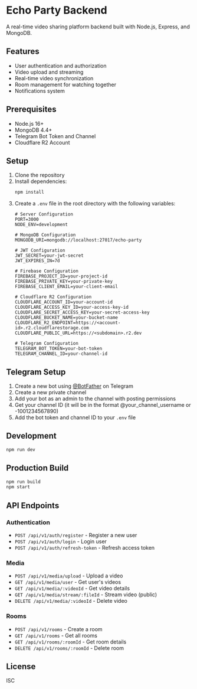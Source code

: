 # Echo Party Backend

A real-time video sharing platform backend built with Node.js, Express, and MongoDB.

## Features

- User authentication and authorization
- Video upload and streaming
- Real-time video synchronization
- Room management for watching together
- Notifications system

## Prerequisites

- Node.js 16+
- MongoDB 4.4+
- Telegram Bot Token and Channel
- Cloudflare R2 Account

## Setup

1. Clone the repository
2. Install dependencies:
   ```bash
   npm install
   ```
3. Create a `.env` file in the root directory with the following variables:
   ```env
   # Server Configuration
   PORT=3000
   NODE_ENV=development

   # MongoDB Configuration
   MONGODB_URI=mongodb://localhost:27017/echo-party

   # JWT Configuration
   JWT_SECRET=your-jwt-secret
   JWT_EXPIRES_IN=7d

   # Firebase Configuration
   FIREBASE_PROJECT_ID=your-project-id
   FIREBASE_PRIVATE_KEY=your-private-key
   FIREBASE_CLIENT_EMAIL=your-client-email

   # Cloudflare R2 Configuration
   CLOUDFLARE_ACCOUNT_ID=your-account-id
   CLOUDFLARE_ACCESS_KEY_ID=your-access-key-id
   CLOUDFLARE_SECRET_ACCESS_KEY=your-secret-access-key
   CLOUDFLARE_BUCKET_NAME=your-bucket-name
   CLOUDFLARE_R2_ENDPOINT=https://<account-id>.r2.cloudflarestorage.com
   CLOUDFLARE_PUBLIC_URL=https://<subdomain>.r2.dev

   # Telegram Configuration
   TELEGRAM_BOT_TOKEN=your-bot-token
   TELEGRAM_CHANNEL_ID=your-channel-id
   ```

## Telegram Setup

1. Create a new bot using [@BotFather](https://t.me/botfather) on Telegram
2. Create a new private channel
3. Add your bot as an admin to the channel with posting permissions
4. Get your channel ID (it will be in the format @your_channel_username or -1001234567890)
5. Add the bot token and channel ID to your `.env` file

## Development

```bash
npm run dev
```

## Production Build

```bash
npm run build
npm start
```

## API Endpoints

### Authentication
- `POST /api/v1/auth/register` - Register a new user
- `POST /api/v1/auth/login` - Login user
- `POST /api/v1/auth/refresh-token` - Refresh access token

### Media
- `POST /api/v1/media/upload` - Upload a video
- `GET /api/v1/media/user` - Get user's videos
- `GET /api/v1/media/:videoId` - Get video details
- `GET /api/v1/media/stream/:fileId` - Stream video (public)
- `DELETE /api/v1/media/:videoId` - Delete video

### Rooms
- `POST /api/v1/rooms` - Create a room
- `GET /api/v1/rooms` - Get all rooms
- `GET /api/v1/rooms/:roomId` - Get room details
- `DELETE /api/v1/rooms/:roomId` - Delete room

## License

ISC